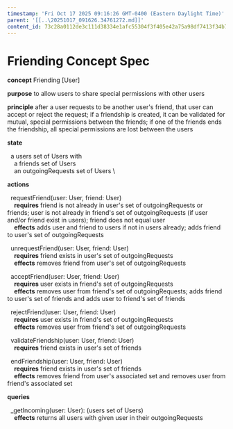 ```yaml
---
timestamp: 'Fri Oct 17 2025 09:16:26 GMT-0400 (Eastern Daylight Time)'
parent: '[[..\20251017_091626.34761272.md]]'
content_id: 73c28a0112de3c111d38334e1afc55304f3f405e42a75a98df7413f34b7308d5
---
```


# Friending Concept Spec

**concept** Friending \[User]

**purpose** to allow users to share special permissions with other users

**principle** after a user requests to be another user's friend, that user can accept or reject the request; if a friendship is created, it can be validated for mutual, special permissions between the friends; if one of the friends ends the friendship, all special permissions are lost between the users

**state**

  a users set of Users with \
    a friends set of Users \
    an outgoingRequests set of Users \\

**actions**

  requestFriend(user: User, friend: User) \
    **requires**  friend is not already in user's set of outgoingRequests or friends; user is not already in friend's set of outgoingRequests (if user and/or friend exist in  users); friend does not equal user  \
    **effects** adds user and friend to users if not in users already; adds friend to user's set of outgoingRequests

  unrequestFriend(user: User, friend: User) \
    **requires**  friend exists  in user's set of outgoingRequests  \
    **effects** removes friend from user's set of outgoingRequests

  acceptFriend(user: User, friend: User) \
    **requires** user exists in friend's set of outgoingRequests \
    **effects** removes user from friend's set of outgoingRequests; adds friend to user's set of friends and adds user to friend's set of friends

  rejectFriend(user: User, friend: User) \
    **requires** user exists in friend's set of outgoingRequests \
    **effects** removes user from friend's set of outgoingRequests

  validateFriendship(user: User, friend: User) \
    **requires** friend exists in user's set of friends

  endFriendship(user: User, friend: User) \
    **requires** friend exists in user's set of friends \
    **effects** removes friend from user's associated set and removes user from friend's associated set

**queries**

  \_getIncoming(user: User): (users set of Users) \
    **effects** returns all users with given user in their outgoingRequests
